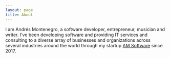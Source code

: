 ```yaml
---
layout: page
title: About
---
```


I am Andrés Montenegro, a software developer, entrepreneur, musician and writer. I’ve been developing software and providing IT services and consulting to a diverse array of businesses and organizations across several industries around the world through my startup [AM Software](http://amsoftware.co/) since 2017.


